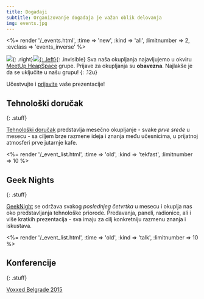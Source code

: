 ```yaml
---
title: Događaji
subtitle: Organizovanje događaja je važan oblik delovanja
img: events.jpg
---
```


<%= render '/_events.html', :time => 'new', :kind => 'all', :limitnumber => 2, :evclass => 'events_inverse' %>

<div class="row" markdown="1">

![](/images/arrow1.png){: .right}[![](/images/meetup_logo.png){: .left}](http://www.meetup.com/HeapSpace/){: .invisible}
Sva naša okupljanja najavljujemo u okviru
[MeetUp HeapSpace](http://www.meetup.com/HeapSpace/) grupe. Prijave za
okupljanja su **obavezna**. Najlakše je da se uključite u
našu grupu!
{: .12u}

</div>

Učestvujte i <a href="/prijava.html">prijavite</a> vaše prezentacije!


## Tehnološki doručak
{: .stuff}

[Tehnološki doručak](/techdorucak) predstavlja mesečno okupljanje - svake _prve srede_ u mesecu -
sa ciljem brze razmene ideja i znanja među učesnicima, u prijatnoj atmosferi prve
jutarnje kafe.

<%= render '/_event_list.html', :time => 'old', :kind => 'tekfast', :limitnumber => 10 %>

## Geek Nights
{: .stuff}

[GeekNight](/geeknight) se održava svakog _poslednjeg četvrtka_ u mesecu i
okuplja nas oko predstavljanja tehnološke priorode. Predavanja, paneli, radionice,
ali i više kratkih prezentacija - sva imaju za cilj konkretniju razmenu znanja
i iskustava.

<%= render '/_event_list.html', :time => 'old', :kind => 'talk', :limitnumber => 10 %>

## Konferencije
{: .stuff}

<a href="https://voxxeddays.com/belgrade15">Voxxed Belgrade 2015</a>
